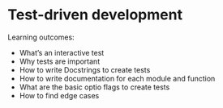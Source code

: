 # Test-driven development

Learning outcomes:

+ What’s an interactive test
+ Why tests are important
+ How to write Docstrings to create tests
+ How to write documentation for each module and function
+ What are the basic optio flags to create tests
+ How to find edge cases
